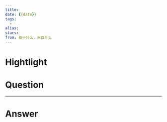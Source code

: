 ```yaml
---
title: 
date: {{date}}
tags:
  - 
alias: 
stars: 
from: 基于什么，来自什么
---
```


# Hightlight
# Question
---
# Answer